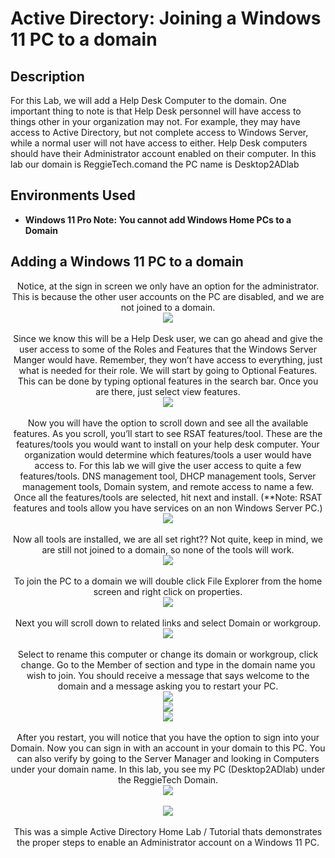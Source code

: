 
<h1>Active Directory: Joining a Windows 11 PC to a domain</h1>



<h2>Description</h2>
For this Lab, we will add a Help Desk Computer to the domain. One important thing to note is that Help Desk personnel will have access to things other in your organization may not. For example, they may have access to Active Directory, but not complete access to Windows Server, while a normal user will not have access to either. Help Desk computers should have their Administrator account enabled on their computer.  In this lab our domain is ReggieTech.comand the PC name is Desktop2ADlab
<br />




<h2>Environments Used </h2>

- <b>Windows 11 Pro  **Note: You cannot add Windows Home PCs to a Domain**</b> 

<h2> Adding a Windows 11 PC to a domain </h2>

<p align="center">
Notice, at the sign in screen we only have an option for the administrator. This is because the other user accounts on the PC are disabled, and we are not joined to a domain.<br/>
<img src="https://github.com/Rastallworth1/Enabling-an-Administrator-account-on-Windows-11/blob/main/Screenshot%201.png"/>
<br />


<br />
Since we know this will be a Help Desk user, we can go ahead and give the user access to some of the Roles and Features that the Windows Server Manger would have. Remember, they won’t have access to everything, just what is needed for their role.  We will start by going to Optional Features. This can be done by typing optional features in the search bar. Once you are there, just select view features.<br/>
<img src="https://github.com/Rastallworth1/Enabling-an-Administrator-account-on-Windows-11/blob/main/Screenshot%202.png"/>
<br />


<br />
Now you will have the option to scroll down and see all the available features. As you scroll, you’ll start to see RSAT features/tool. These are the features/tools you would want to install on your help desk computer. Your organization would determine which features/tools a user would have access to. For this lab we will give the user access to quite a few features/tools. DNS management tool, DHCP management tools, Server management tools, Domain system, and remote access to name a few. Once all the features/tools are selected, hit next and install. (**Note: RSAT features and tools allow you have services on an non Windows Server PC.) <br/>
<img src="https://github.com/Rastallworth1/Enabling-an-Administrator-account-on-Windows-11/blob/main/Screenshot%203.png"/>
<br />


<br />
Now all tools are installed, we are all set right?? Not quite, keep in mind, we are still not joined to a domain, so none of the tools will work. <br/>
<img src="https://github.com/Rastallworth1/Enabling-an-Administrator-account-on-Windows-11/blob/main/Screenshot%204%20pt%201.png"/>
<br />


<br />
To join the PC to a domain we will double click File Explorer from the home screen and right click on properties.  <br/>
<img src="https://github.com/Rastallworth1/Enabling-an-Administrator-account-on-Windows-11/blob/main/Screenshot%205%20pt%201.png"/>
<br />



  <br />
Next you will scroll down to related links and select Domain or workgroup. <br/>
<img src="https://github.com/Rastallworth1/Enabling-an-Administrator-account-on-Windows-11/blob/main/Screenshot%206.png"/>
<br />


<br />
Select to rename this computer or change its domain or workgroup, click change. Go to the Member of section and type in the domain name you wish to join. You should receive a message that says welcome to the domain and a message asking you to restart your PC. <br/>
<img src="https://github.com/Rastallworth1/Enabling-an-Administrator-account-on-Windows-11/blob/main/Screenshot%206.png"/>
<br />
<img src="https://github.com/Rastallworth1/Enabling-an-Administrator-account-on-Windows-11/blob/main/Screenshot%206.png"/>
<br />
<img src="https://github.com/Rastallworth1/Enabling-an-Administrator-account-on-Windows-11/blob/main/Screenshot%206.png"/>
<br />



<br />
After you restart, you will notice that you have the option to sign into your Domain. Now you can sign in with an account in your domain to this PC. You can also verify by going to the Server Manager and looking in Computers under your domain name. In this lab, you see my PC (Desktop2ADlab) under the ReggieTech Domain.  <br/>
<img src="https://github.com/Rastallworth1/Enabling-an-Administrator-account-on-Windows-11/blob/main/Screenshot%206.png"/>
<br />
<br/>
<img src="https://github.com/Rastallworth1/Enabling-an-Administrator-account-on-Windows-11/blob/main/Screenshot%206.png"/>
<br />




 
  
  


<br />
This was a simple Active Directory Home Lab / Tutorial thats demonstrates the proper steps to enable an Administrator account on a Windows 11 PC.<br/>
